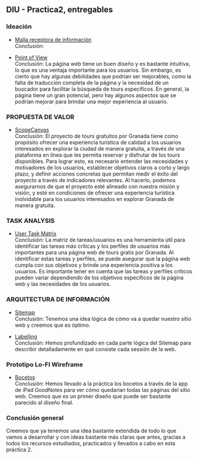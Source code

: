 ## DIU - Practica2, entregables

### Ideación 
* [Malla receptora de información](https://github.com/MrSquid0/DIU/blob/master/P2/Malla%20Receptora.pdf) \
Conclusión: 
 
* [Point of View](https://github.com/MrSquid0/DIU/blob/master/P2/POV.pdf) \
Conclusión: La página web tiene un buen diseño y es bastante intuitiva, lo que es una 
ventaja importante para los usuarios. Sin embargo, es cierto que hay algunas debilidades 
que podrían ser mejorables, como la falta de traducción completa de la página y la 
necesidad de un buscador para facilitar la búsqueda de tours específicos. En general, 
la página tiene un gran potencial, pero hay algunos aspectos que se podrían mejorar para 
brindar una mejor experiencia al usuario.


### PROPUESTA DE VALOR
* [ScopeCanvas](https://github.com/MrSquid0/DIU/blob/master/P2/Scope%20Canvas.pdf) \
Conclusión: El proyecto de tours gratuitos por Granada tiene como propósito ofrecer una 
experiencia turística de calidad a los usuarios interesados en explorar la ciudad de 
manera gratuita, a través de una plataforma en línea que les permita reservar y disfrutar 
de los tours disponibles. Para lograr esto, es necesario entender las necesidades y 
motivadores de los usuarios, establecer objetivos claros a corto y largo plazo, y definir 
acciones concretas que permitan medir el éxito del proyecto a través de indicadores 
relevantes. Al hacerlo, podemos asegurarnos de que el proyecto esté alineado con nuestra
 misión y visión, y esté en condiciones de ofrecer una experiencia turística inolvidable 
 para los usuarios interesados en explorar Granada de manera gratuita.


### TASK ANALYSIS

* [User Task Matrix](https://github.com/MrSquid0/DIU/blob/master/P2/Task%20Analysis.pdf) \
Conclusión: La matriz de tareas/usuarios es una herramienta útil para identificar las tareas 
más críticas y los perfiles de usuarios más importantes para una página web de tours gratis por 
Granada. Al identificar estas tareas y perfiles, se puede asegurar que la página web cumpla con 
sus objetivos y brinde una experiencia positiva a los usuarios. Es importante tener en cuenta que 
las tareas y perfiles críticos pueden variar dependiendo de los objetivos específicos de la 
página web y las necesidades de los usuarios.


### ARQUITECTURA DE INFORMACIÓN

* [Sitemap](https://github.com/MrSquid0/DIU/blob/master/P2/Website%20map.png) \
Conclusión: Tenemos una idea lógica de cómo va a quedar nuestro sitio web y creemos que es óptimo.

* [Labelling](https://github.com/MrSquid0/DIU/blob/master/P2/Labelling%20Website.pdf) \
Conclusión: Hemos profundizado en cada parte lógica del Sitemap para describir detalladamente
en qué consiste cada sessión de la web.

### Prototipo Lo-FI Wireframe

* [Bocetos](https://github.com/MrSquid0/DIU/blob/master/P2/Bocetos.pdf) \
Conclusión: Hemos llevado a la práctica los bocetos a través de la app de iPad GoodNotes para ver 
cómo quedarían todas las páginas del sitio web. Creemos que es un primer diseño que puede ser 
bastante parecido al diseño final.

### Conclusión general  
Creemos que ya tenemos una idea bastante extendida de todo lo que vamos a desarrollar y con ideas 
bastante más claras que antes, gracias a todos los recursos estudiados, practicados y llevados a 
cabo en esta práctica 2.
